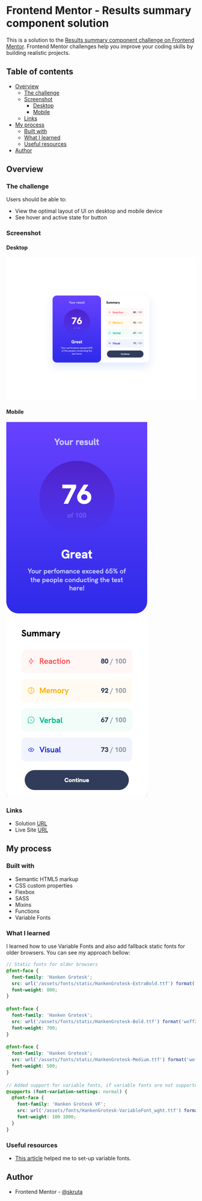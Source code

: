 # Frontend Mentor - Results summary component solution

This is a solution to the [Results summary component challenge on Frontend Mentor](https://www.frontendmentor.io/challenges/results-summary-component-CE_K6s0maV). Frontend Mentor challenges help you improve your coding skills by building realistic projects.

## Table of contents

- [Overview](#overview)
  - [The challenge](#the-challenge)
  - [Screenshot](#screenshot)
    - [Desktop](#desktop)
    - [Mobile](#mobile)
  - [Links](#links)
- [My process](#my-process)
  - [Built with](#built-with)
  - [What I learned](#what-i-learned)
  - [Useful resources](#useful-resources)
- [Author](#author)

## Overview

### The challenge

Users should be able to:

- View the optimal layout of UI on desktop and mobile device
- See hover and active state for button

### Screenshot

#### Desktop

![](/design/desktop-solution.png)

#### Mobile

![](/design/mobile-solution.png)

### Links

- Solution [URL](https://your-solution-url.com)
- Live Site [URL](https://your-solution-url.com)

## My process

### Built with

- Semantic HTML5 markup
- CSS custom properties
- Flexbox
- SASS
- Mixins
- Functions
- Variable Fonts

### What I learned

I learned how to use Variable Fonts and also add fallback static fonts for older browsers. You can see my approach bellow:

```scss
// Static fonts for older browsers
@font-face {
  font-family: 'Hanken Grotesk';
  src: url('/assets/fonts/static/HankenGrotesk-ExtraBold.ttf') format('woff2');
  font-weight: 800;
}

@font-face {
  font-family: 'Hanken Grotesk';
  src: url('/assets/fonts/static/HankenGrotesk-Bold.ttf') format('woff2');
  font-weight: 700;
}

@font-face {
  font-family: 'Hanken Grotesk';
  src: url('/assets/fonts/static/HankenGrotesk-Medium.ttf') format('woff2');
  font-weight: 500;
}

// Added support for variable fonts, if variable fonts are not supported, static fonts above will be used.
@supports (font-variation-settings: normal) {
  @font-face {
    font-family: 'Hanken Grotesk VF';
    src: url('/assets/fonts/HankenGrotesk-VariableFont_wght.ttf') format('woff2-variations');
    font-weight: 100 1000;
  }
}
```

### Useful resources

- [This article](https://web.dev/variable-fonts/) helped me to set-up variable fonts.

## Author

- Frontend Mentor - [@skruta](https://www.frontendmentor.io/profile/skruta)
